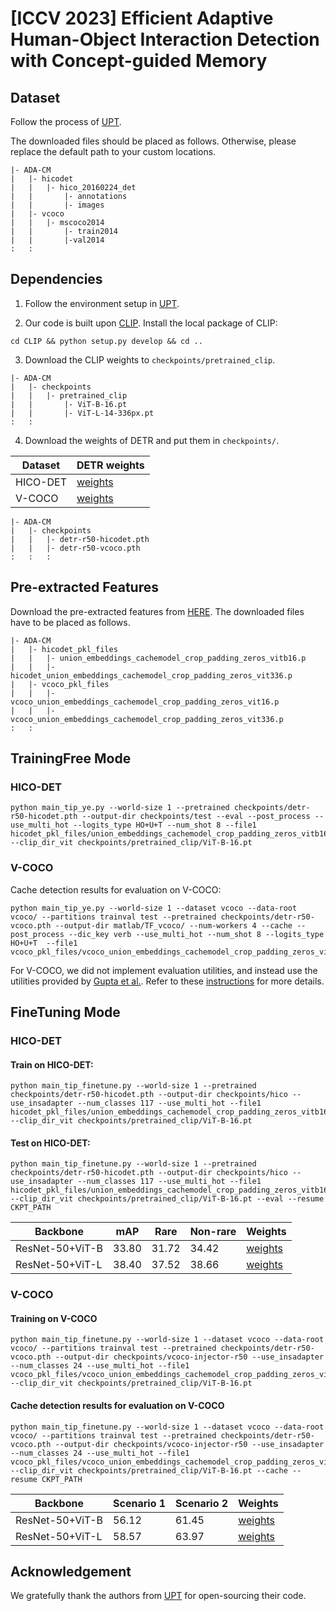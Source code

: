 # [ICCV 2023] Efficient Adaptive Human-Object Interaction Detection with Concept-guided Memory

## Dataset 
Follow the process of [UPT](https://github.com/fredzzhang/upt).

The downloaded files should be placed as follows. Otherwise, please replace the default path to your custom locations.
```
|- ADA-CM
|   |- hicodet
|   |   |- hico_20160224_det
|   |       |- annotations
|   |       |- images
|   |- vcoco
|   |   |- mscoco2014
|   |       |- train2014
|   |       |-val2014
:   :      
```

## Dependencies
1. Follow the environment setup in [UPT](https://github.com/fredzzhang/upt).

2. Our code is built upon [CLIP](https://github.com/openai/CLIP). Install the local package of CLIP:
```
cd CLIP && python setup.py develop && cd ..
```

3. Download the CLIP weights to `checkpoints/pretrained_clip`.
```
|- ADA-CM
|   |- checkpoints
|   |   |- pretrained_clip
|   |       |- ViT-B-16.pt
|   |       |- ViT-L-14-336px.pt
:   :      
```

4. Download the weights of DETR and put them in `checkpoints/`.


| Dataset | DETR weights |
| --- | --- |
| HICO-DET | [weights](https://drive.google.com/file/d/1BQ-0tbSH7UC6QMIMMgdbNpRw2NcO8yAD/view?usp=sharing)  |
| V-COCO | [weights](https://drive.google.com/file/d/1AIqc2LBkucBAAb_ebK9RjyNS5WmnA4HV/view?usp=sharing) |


```
|- ADA-CM
|   |- checkpoints
|   |   |- detr-r50-hicodet.pth
|   |   |- detr-r50-vcoco.pth
:   :   :
```

## Pre-extracted Features
Download the pre-extracted features from [HERE](https://drive.google.com/file/d/1lUnUQD3XcWyQdwDHMi74oXBcivibGIWN/view?usp=sharing). The downloaded files have to be placed as follows.

```
|- ADA-CM
|   |- hicodet_pkl_files
|   |   |- union_embeddings_cachemodel_crop_padding_zeros_vitb16.p
|   |   |- hicodet_union_embeddings_cachemodel_crop_padding_zeros_vit336.p
|   |- vcoco_pkl_files
|   |   |- vcoco_union_embeddings_cachemodel_crop_padding_zeros_vit16.p
|   |   |- vcoco_union_embeddings_cachemodel_crop_padding_zeros_vit336.p
:   :      
```

## TrainingFree Mode
### HICO-DET
```
python main_tip_ye.py --world-size 1 --pretrained checkpoints/detr-r50-hicodet.pth --output-dir checkpoints/test --eval --post_process --use_multi_hot --logits_type HO+U+T --num_shot 8 --file1 hicodet_pkl_files/union_embeddings_cachemodel_crop_padding_zeros_vitb16.p --clip_dir_vit checkpoints/pretrained_clip/ViT-B-16.pt
```
### V-COCO
Cache detection results for evaluation on V-COCO:
```
python main_tip_ye.py --world-size 1 --dataset vcoco --data-root vcoco/ --partitions trainval test --pretrained checkpoints/detr-r50-vcoco.pth --output-dir matlab/TF_vcoco/ --num-workers 4 --cache --post_process --dic_key verb --use_multi_hot --num_shot 8 --logits_type HO+U+T  --file1 vcoco_pkl_files/vcoco_union_embeddings_cachemodel_crop_padding_zeros_vit16_TF.p 
```

For V-COCO, we did not implement evaluation utilities, and instead use the utilities provided by [Gupta et al.](https://github.com/ywchao/ho-rcnn). Refer to these [instructions](https://github.com/fredzzhang/upt/discussions/14) for more details.


## FineTuning Mode
### HICO-DET
#### Train on HICO-DET:
```
python main_tip_finetune.py --world-size 1 --pretrained checkpoints/detr-r50-hicodet.pth --output-dir checkpoints/hico --use_insadapter --num_classes 117 --use_multi_hot --file1 hicodet_pkl_files/union_embeddings_cachemodel_crop_padding_zeros_vitb16.p --clip_dir_vit checkpoints/pretrained_clip/ViT-B-16.pt 
```

#### Test on HICO-DET:
```
python main_tip_finetune.py --world-size 1 --pretrained checkpoints/detr-r50-hicodet.pth --output-dir checkpoints/hico --use_insadapter --num_classes 117 --use_multi_hot --file1 hicodet_pkl_files/union_embeddings_cachemodel_crop_padding_zeros_vitb16.p --clip_dir_vit checkpoints/pretrained_clip/ViT-B-16.pt --eval --resume CKPT_PATH
```

|  Backbone  | mAP | Rare | Non-rare | Weights |
|  ----  | ----  | ----  | ----  | ----  |
| ResNet-50+ViT-B  | 33.80 | 31.72 | 34.42 | [weights](https://drive.google.com/file/d/1utTPqQkDIvlNhDzAs8mhoSN7FMQjBToH/view?usp=sharing) |
| ResNet-50+ViT-L  | 38.40 | 37.52 | 38.66 | [weights](https://drive.google.com/file/d/1JqX61ZSDXmDuLz4DPavK3aa1ISG7W8Dj/view?usp=sharing) |

### V-COCO
#### Training on V-COCO
```
python main_tip_finetune.py --world-size 1 --dataset vcoco --data-root vcoco/ --partitions trainval test --pretrained checkpoints/detr-r50-vcoco.pth --output-dir checkpoints/vcoco-injector-r50 --use_insadapter --num_classes 24 --use_multi_hot --file1 vcoco_pkl_files/vcoco_union_embeddings_cachemodel_crop_padding_zeros_vit16.p  --clip_dir_vit checkpoints/pretrained_clip/ViT-B-16.pt
```

#### Cache detection results for evaluation on V-COCO
```
python main_tip_finetune.py --world-size 1 --dataset vcoco --data-root vcoco/ --partitions trainval test --pretrained checkpoints/detr-r50-vcoco.pth --output-dir checkpoints/vcoco-injector-r50 --use_insadapter --num_classes 24 --use_multi_hot --file1 vcoco_pkl_files/vcoco_union_embeddings_cachemodel_crop_padding_zeros_vit16.p  --clip_dir_vit checkpoints/pretrained_clip/ViT-B-16.pt --cache --resume CKPT_PATH
```

|  Backbone  | Scenario 1 | Scenario 2 | Weights |
|  ----  | ----  | ----  | ----  |
| ResNet-50+ViT-B  | 56.12 | 61.45 | [weights](https://drive.google.com/file/d/13WiXzP08MKSMD-jZrtIpWcyFa7zYXnRE/view?usp=sharing) |
| ResNet-50+ViT-L  | 58.57 | 63.97 | [weights](https://drive.google.com/file/d/1amqgWOPjC8mlHMrmoZj6YzxCFBPLUeww/view?usp=sharing) |

## Acknowledgement
We gratefully thank the authors from [UPT](https://github.com/fredzzhang/upt) for open-sourcing their code.